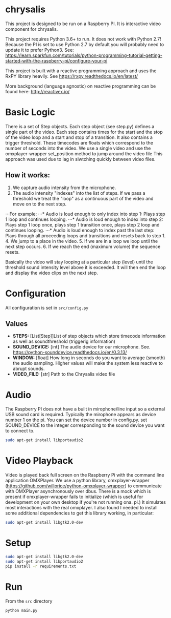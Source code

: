 # chrysalis
This project is designed to be run on a Raspberry PI. It is interactive video component for chrysalis.

This project requires Python 3.6+ to run. It does not work with Python 2.7! Because the PI is set to use Python 2.7 by default you will probably need to update it to prefer Python3. See:
https://learn.sparkfun.com/tutorials/python-programming-tutorial-getting-started-with-the-raspberry-pi/configure-your-pi

This project is built with a reactive programming approach and uses the RxPY library heavily. See https://rxpy.readthedocs.io/en/latest/

More background (language agnostic) on reactive programming can be found here: http://reactivex.io/

# Basic Logic
There is a set of Step objects. Each step object (see step.py) defines a single part of the video. Each step contains times for the start and the stop of the video loop and a start and stop of a transition. It also contains a trigger threshold. These timecodes are floats which correspond to the number of seconds into the video. We use a single video and use the omxplayer-wrapper set_position method to jump around the video file This approach was used due to lag in siwtching quickly between video files.

## How it works:
1. We capture audio intensity from the microphone.
2. The audio intensity "indexes" into the list of steps. If we pass a threshold we treat the "loop" as a continuous part of the video and move on to the next step.

⋅⋅⋅For example:
⋅⋅⋅* Audio is loud enough to only index into step 1: Plays step 1 loop and continues looping.
⋅⋅⋅* Audio is loud enough to index into step 2: Plays step 1 loop once, plays step 1 transition once, plays step 2 loop and continues looping.
⋅⋅⋅* Audio is loud enough to index past the last step: Plays through all proceeding loops and transitions and resets back to step 1.
4. We jump to a place in the video.
5. If we are in a loop we loop until the next step occurs.
6. If we reach the end (maximum volume) the sequence resets.

Basically the video will stay looping at a particular step (level) until the threshold sound intensity level above it is exceeded. It will then end the loop and display the video clips on the next step.


# Configuration

All configuration is set in `src/config.py`

## Values
* __STEPS:__ [List[Step]]List of step objects which store timecode information as well as soundthreshold (triggerig information)
* __SOUND_DEVICE:__  [int] The audio device for our microphone. See. https://python-sounddevice.readthedocs.io/en/0.3.13/
* __WINDOW:__ [float] How long in seconds do you want to average (smooth) the audio sampling. Higher values will make the system less reactive to abrupt sounds.
* __VIDEO_FILE:__  [str] Path to the Chrysalis video file


# Audio
The Raspberry PI does not have a built in mirophone/line input so a external USB sound card is required. Typically the mirophone appears as device number 1 on the pi.  You can set the device number in config.py. set SOUND_DEVICE to the integer corresponding to the sound device you want to connect to.

```bash
sudo apt-get install libportaudio2
```


# Video Playback

Video is played back full screen on the Raspberry Pi with the command line application OMXPlayer.
We use a python library, omxplayer-wrapper (https://github.com/willprice/python-omxplayer-wrapper) to communicate with OMXPlayer asynchronously over dbus. There is a mock which is present if omxplayer-wrapper fails to initialize (which is useful for development on your own desktop if you're not running ona. pi.) It simulates most interactions with the real omxplayer.  I also found I needed to install some additional dependencies to get this library working, in particular:

```bash
sudo apt-get install libgtk2.0-dev
```

# Setup

```bash
sudo apt-get install libgtk2.0-dev
sudo apt-get install libportaudio2
pip install -r requirements.txt
```

# Run

From the `src` directory

```bash
python main.py
```

